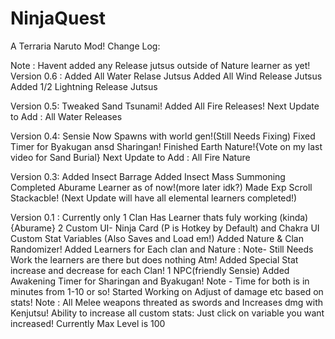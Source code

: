 # NinjaQuest
A Terraria Naruto Mod!
Change Log:

Note : Havent added any Release jutsus outside of Nature learner as yet!
Version 0.6 : 
Added All Water Relase Jutsus
Added All Wind Release Jutsus
Added 1/2 Lightning Release Jutsus

Version 0.5:
Tweaked Sand Tsunami!
Added All Fire Releases!
Next Update to Add : All Water Releases

Version 0.4:
Sensie Now Spawns with world gen!(Still Needs Fixing)
Fixed Timer for Byakugan ansd Sharingan!
Finished Earth Nature!{Vote on my last video for Sand Burial}
Next Update to Add : All Fire Nature


Version 0.3:
Added Insect Barrage
Added Insect Mass Summoning
Completed Aburame Learner as of now!(more later idk?)
Made Exp Scroll Stackacble!
(Next Update will have all elemental learners completed!)

Version 0.1 :
Currently only 1 Clan Has Learner thats fuly working (kinda) {Aburame}
2 Custom UI- Ninja Card (P is Hotkey by Default) and Chakra UI
Custom Stat Variables (Also Saves and Load em!)
Added Nature & Clan Randomizer!
Added Learners for Each clan and Nature :
Note- Still Needs Work the learners are there but does nothing Atm!
Added Special Stat increase and decrease for each Clan!
1 NPC(friendly Sensie)
Added Awakening Timer for Sharingan and Byakugan!
Note - Time for both is in minutes from 1-10 or so!
Started Working on Adjust of damage etc based on stats!
Note : All Melee weapons threated as swords and Increases dmg with Kenjutsu!
Ability to increase all custom stats: Just click on variable you want increased!
Currently Max Level is 100
